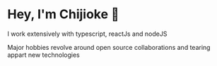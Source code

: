 
<h1>Hey, I'm Chijioke 💫</h1>
<p>I work extensively with typescript, reactJs and nodeJS</P>
<!-- <p>I paint on denim on my off days (which are non-existent at this point) and I'm slightly obsessed with high fashion and afrobeats</p> -->
<p>Major hobbies revolve around open source collaborations and tearing appart new technologies</p>

